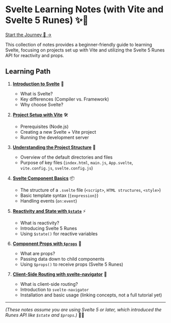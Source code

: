 # Svelte Learning Notes (with Vite and Svelte 5 Runes) ✨🚀

[Start the Journey 🐴 ->](./01-introduction.md)

This collection of notes provides a beginner-friendly guide to learning Svelte, focusing on projects set up with Vite and utilizing the Svelte 5 Runes API for reactivity and props.

## Learning Path

1.  **[Introduction to Svelte](./01-introduction.md)** 🌟

    - What is Svelte?
    - Key differences (Compiler vs. Framework)
    - Why choose Svelte?

2.  **[Project Setup with Vite](./02-project-setup-vite.md)** 🛠️

    - Prerequisites (Node.js)
    - Creating a new Svelte + Vite project
    - Running the development server

3.  **[Understanding the Project Structure](./03-project-structure.md)** 📁

    - Overview of the default directories and files
    - Purpose of key files (`index.html`, `main.js`, `App.svelte`, `vite.config.js`, `svelte.config.js`)

4.  **[Svelte Component Basics](./04-svelte-components.md)** 📦

    - The structure of a `.svelte` file (`<script>`, `HTML structures`, `<style>`)
    - Basic template syntax (`{expression}`)
    - Handling events (`on:event`)

5.  **[Reactivity and State with `$state`](./05-reactivity-state.md)** ⚡

    - What is reactivity?
    - Introducing Svelte 5 Runes
    - Using `$state()` for reactive variables

6.  **[Component Props with `$props`](./06-props.md)** 🔄

    - What are props?
    - Passing data down to child components
    - Using `$props()` to receive props (Svelte 5 Runes)

7.  **[Client-Side Routing with svelte-navigator](./07-routing-svelte-navigator.md)** 🧭
    - What is client-side routing?
    - Introduction to `svelte-navigator`
    - Installation and basic usage (linking concepts, not a full tutorial yet)

---

_(These notes assume you are using Svelte 5 or later, which introduced the Runes API like `$state` and `$props`.)_ 🧙‍♂️
